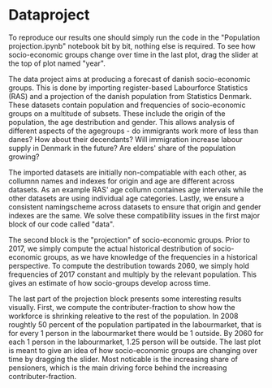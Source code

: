# Dataproject
To reproduce our results one should simply run the code in the "Population projection.ipynb" notebook bit by bit, nothing else is required. To see how socio-economic groups change over time in the last plot, drag the slider at the top of plot named "year".

The data project aims at producing a forecast of danish socio-economic groups. This is done by importing register-based Labourforce Statistics (RAS) and a projection of the danish population from Statistics Denmark. These datasets contain population and frequencies of socio-economic groups on a multitude of subsets. These include the origin of the population, the age destribution and gender. This allows analysis of different aspects of the agegroups - do immigrants work more of less than danes? How about their decendants? Will immigration increase labour supply in Denmark in the future? Are elders' share of the population growing?

The imported datasets are initially non-compatiable with each other, as collumnn names and indexes for origin and age are different across datasets. As an example RAS' age collumn containes age intervals while the other datasets are using individual age categories. Lastly, we ensure a consistent namingscheme across datasets to ensure that origin and gender indexes are the same. We solve these compatibility issues in the first major block of our code called "data".

The second block is the "projection" of socio-economic groups. Prior to 2017, we simply compute the actual historical destribution of socio-economic groups, as we have knowledge of the frequencies in a historical perspective. To compute the destribution towards 2060, we simply hold frequencies of 2017 constant and multiply by the relevant population. This gives an estimate of how socio-groups develop across time.  

The last part of the projection block presents some interesting results visually. First, we compute the contributer-fraction to show how the workforce is shrinking releative to the rest of the population. In 2008 roughtly 50 percent of the population partipated in the labourmarket, that is for every 1 person in the labourmarket there would be 1 outside. By 2060 for each 1 person in the labourmarket, 1.25 person will be outside. The last plot is meant to give an idea of how socio-economic groups are changing over time by dragging the slider. Most noticable is the increasing share of pensioners, which is the main driving force behind the increasing contributer-fraction.





